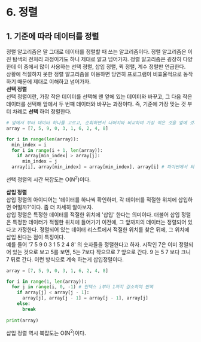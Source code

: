 # 6. 정렬
## 1. 기준에 따라 데이터를 정렬   
정렬 알고리즘은 말 그대로 데이터를 정렬할 때 쓰는 알고리즘이다. 정렬 알고리즘은 이진 탐색의 전처리 과정이기도 하니 제대로 알고 넘어가자. 정렬 알고리즘은 굉장히 다양한데 이 중에서 많이 사용하는 선택 졍렬, 삽입 정렬, 퀵 정렬, 계수 정렬만 언급한다.   
상황에 적절하지 못한 정렬 알고리즘을 이용하면 당연히 프로그램이 비효율적으로 동작하기 때문에 제대로 이해하고 넘어가자.   
__선택 정렬__   
선택 정렬이란, 가장 작은 데이터를 선택해 맨 앞에 있는 데이터와 바꾸고, 그 다음 작은 데이터를 선택해 앞에서 두 번째 데이터와 바꾸는 과정이다. 즉, 기준에 가장 맞는 것 부터 차례로 __선택__ 하여 정렬한다.   
```python
# 앞에서 부터 데이터 하나를 고르고, 순회하면서 나머지와 비교하여 가장 작은 것을 앞에 것과 바꿈
array = [7, 5, 9, 0, 3, 1, 6, 2, 4, 8]

for i in range(len(array)):
  min_index = i
  for i in range(i + 1, len(array)):
    if array[min_index] > array[j]:
      min_index = j
  array[i], array[min_index] = array[min_index], array[i] # 파이썬에서 되는 swap 방식, 다른 언어에서는 임시 저장 변수를 만들어서 교체해줘야함
```
선택 정렬의 시간 복잡도는 O(N<sup>2</sup>)이다.   

__삽입 정렬__   
삽입 정렬의 아이디어는 '데이터를 하나씩 확인하며, 각 데이터를 적절한 위치에 삽입하면 어떨까?'이다. 좀 더 자세히 알아보자.   
삽입 정렬은 특정한 데이터를 적절한 위치에 '삽입' 한다는 의미이다. 더불어 삽입 정렬은 특정한 데이터가 적절한 위치에 들어가기 이전에, 그 앞까지의 데이터는 정렬되어 있다고 가정한다. 졍렬되어 있는 데이터 리스트에서 적절한 위치를 찾은 뒤에, 그 위치에 삽입 된다는 점이 특징이다.   
예를 들어 '7 5 9 0 3 1 5 2 4 8' 의 숫자들을 정렬한다고 하자. 시작인 7은 이미 정렬되어 있는 것으로 보고 5를 보면, 5는 7보다 작으므로 7 앞으로 간다. 9 는 5 7 보다 크니 7 뒤로 간다. 이런 방식으로 계속 하는게 삽입정렬이다.   
```python
array = [7, 5, 9, 0, 3, 1, 6, 2, 4, 8]

for i in range(1, len(array)):
  for j in range(i, 0, -1) # 인덱스 i부터 1까지 감소하며 반복
    if array[j] < array[j - 1]:
      array[j], array[j - 1] = array[j - 1], array[j]
    else:
      break
   
print(array)
```
삽입 정렬 역시 복잡도는 O(N<sup>2</sup>)이다. 
